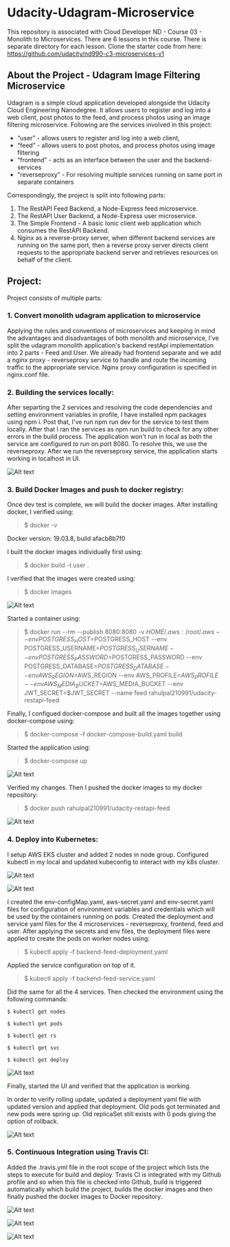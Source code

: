 # Udacity-Udagram-Microservice
This repository is associated with Cloud Developer ND - Course 03 - Monolith to Microservices. There are 6 lessons in this course. There is separate directory for each lesson.
Clone the starter code from here:
https://github.com/udacity/nd990-c3-microservices-v1

## About the Project - Udagram Image Filtering Microservice
Udagram is a simple cloud application developed alongside the Udacity Cloud Engineering Nanodegree. It allows users to register and log into a web client, post photos to the feed, and process photos using an image filtering microservice. Following are the services involved in this project:

* “user” - allows users to register and log into a web client, 
* “feed” - allows users to post photos, and process photos using image filtering 
* “frontend” - acts as an interface between the user and the backend-services
* "reverseproxy" - For resolving multiple services running on same port in separate containers

Correspondingly, the project is split into following parts:
1. The RestAPI Feed Backend, a Node-Express feed microservice.
1. The RestAPI User Backend, a Node-Express user microservice.
1. The Simple Frontend - A basic Ionic client web application which consumes the RestAPI Backend.
1. Nginx as a reverse-proxy server, when different backend services are running on the same port, then a reverse proxy server directs client requests to the appropriate backend server and retrieves resources on behalf of the client.  


## Project:

Project consists of multiple parts:

### 1. Convert monolith udagram application to microservice

Applying the rules and conventions of microservices and keeping in mind the advantages and disadvantages of both monolith and microservice, I've split the udagram monolith application's backend restApi implementation into 2 parts - Feed and User.
We already had frontend separate and we add a nginx proxy - reverseproxy service to handle and route the incoming traffic to the appropriate service. Nginx proxy configuration is specified in nginx.conf file.

### 2. Building the services locally:

After separting the 2 services and resolving the code dependencies and setting environment variables in profile, I have installed npm packages using npm i.
Post that, I've run npm run dev for the service to test them locally. After that I ran the services as npm run build to check for any other errors in the build process.
The application won't run in local as both the service are configured to run on port 8080. To resolve this, we use the reverseproxy. After we run the reverseproxy service, the application starts working in localhost in UI.

![Alt text](/screenshots/Local-run.PNG "Local Deployment")

### 3. Build Docker Images and push to docker registry:

Once dev test is complete, we will build the docker images. After installing docker, I verified using: 

>$ docker -v

Docker version: 19.03.8, build afacb8b7f0 

I built the docker images individually first using:

>$ docker build -t user .

I verified that the images were created using:

>$ docker images

![Alt text](/screenshots/docker-images.PNG "Docker Images")

Started a container using:

>$ docker run --rm --publish 8080:8080 -v $HOME/.aws:/root/.aws --env POSTGRESS_HOST=$POSTGRESS_HOST --env POSTGRESS_USERNAME=$POSTGRESS_USERNAME --env POSTGRESS_PASSWORD=$POSTGRESS_PASSWORD --env POSTGRESS_DATABASE=$POSTGRESS_DATABASE --env AWS_REGION=$AWS_REGION --env AWS_PROFILE=$AWS_PROFILE --env AWS_MEDIA_BUCKET=$AWS_MEDIA_BUCKET --env JWT_SECRET=$JWT_SECRET --name feed rahulpal210991/udacity-restapi-feed

Finally, I configued docker-compose and built all the images together using docker-compose using:

>$ docker-compose -f docker-compose-build.yaml build

Started the application using:

>$ docker-compose up

![Alt text](/screenshots/docker-compose%20up.PNG "Docker compose up")

Verified my changes. Then I pushed the docker images to my docker repository:

>$ docker push rahulpal210991/udacity-restapi-feed

![Alt text](/screenshots/dockerhub.PNG "DockerHub")



### 4. Deploy into Kubernetes:

I setup AWS EKS cluster and added 2 nodes in node group. Configured kubectl in my local and updated kubeconfig to interact with my k8s cluster.

![Alt text](/screenshots/eks-cluster.PNG "AWS EKS Cluster")

![Alt text](/screenshots/nodegrp.PNG "Worker Nodes")

I created the env-configMap.yaml, aws-secret.yaml and env-secret.yaml files for configuration of environment variables and credentials which will be used by the containers running on pods.
Created the deployment and service yaml files for the 4 microservices - reverseproxy, frontend, feed and user. 
After applying the secrets and env files, the deployment files were applied to create the pods on worker nodes using:

>$ kubectl apply -f backend-feed-deployment.yaml

Applied the service configuration on top of it.

>$ kubectl apply -f backend-feed-service.yaml

Did the same for all the 4 services. Then checked the environment using the following commands:

```
$ kubectl get nodes

$ kubectl get pods

$ kubectl get rs

$ kubectl get svc

$ kubectl get deploy
```

![Alt text](/screenshots/k8s-details.PNG "Kuberneter Commands")


Finally, started the UI and verified that the application is working.

In order to verify rolling update, updated a deployment yaml file with updated version and applied that deployment.
Old pods got terminated and new pods were spring up. Old replicaSet still exists with 0 pods giving the option of rollback.

![Alt text](/screenshots/rolling-update.PNG "Rolling Update")

### 5. Continuous Integration using Travis CI:

Added the .travis.yml file in the root scope of the project which lists the steps to execute for build and deploy.
Travis CI is integrated with my Github profile and so when this file is checked into Github, build is triggered automatically which build the project, builds the docker images and then finally pushed the docker images to Docker repository.

![Alt text](/screenshots/travis-1.PNG "TravisCI UI")

![Alt text](/screenshots/Travis-details.PNG "TravisCI Details")

![Alt text](/screenshots/UI.PNG "Application UI")
